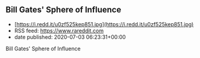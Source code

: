 ## Bill Gates' Sphere of Influence
 - [https://i.redd.it/u0zf525kep851.jpg](https://i.redd.it/u0zf525kep851.jpg)
 - RSS feed: https://www.rareddit.com
 - date published: 2020-07-03 06:23:31+00:00

Bill Gates' Sphere of Influence

